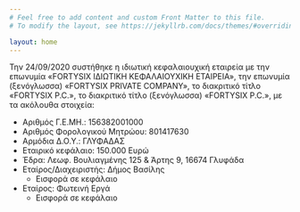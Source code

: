 ```yaml
---
# Feel free to add content and custom Front Matter to this file.
# To modify the layout, see https://jekyllrb.com/docs/themes/#overriding-theme-defaults

layout: home
---
```

Την 24/09/2020 συστήθηκε η ιδιωτική κεφαλαιουχική εταιρεία με την επωνυμία «FORTYSIX ΙΔΙΩΤΙΚΗ ΚΕΦΑΛΑΙΟΥΧΙΚΗ ΕΤΑΙΡΕΙΑ», την επωνυμία (ξενόγλωσσα) «FORTYSIX PRIVATE COMPANY», το διακριτικό τίτλο «FORTYSIX P.C.», το διακριτικό τίτλο (ξενόγλωσσα) «FORTYSIX P.C.», με τα ακόλουθα στοιχεία:
* Αριθμός Γ.Ε.ΜΗ.: 156382001000
* Αριθμός Φορολογικού Μητρώου: 801417630
* Αρμόδια Δ.Ο.Υ.: ΓΛΥΦΑΔΑΣ
* Εταιρικό κεφάλαιο: 150.000 Ευρώ
* Έδρα: Λεωφ. Βουλιαγμένης 125 & Άρτης 9, 16674 Γλυφάδα
* Εταίρος/Διαχειριστής: Δήμος Βασίλης
  * Εισφορά σε κεφάλαιο
* Εταίρος: Φωτεινή Εργά
  * Εισφορά σε κεφάλαιο
